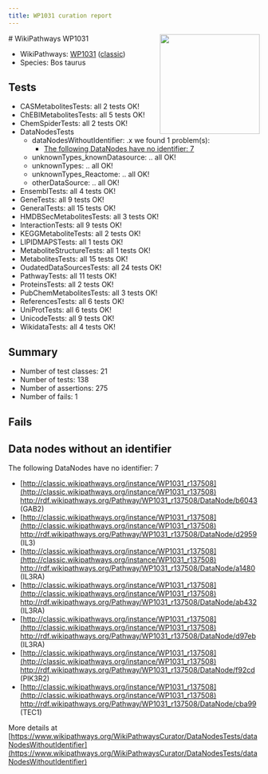 ```yaml
---
title: WP1031 curation report
---
```


<img style="float: right; width: 200px" src="https://upload.wikimedia.org/wikipedia/commons/thumb/8/83/Wplogo_with_text_500.png/640px-Wplogo_with_text_500.png" />
# WikiPathways WP1031

* WikiPathways: [WP1031](https://wikipathways.org/pathways/WP1031) ([classic](https://classic.wikipathways.org/instance/WP1031))
* Species: Bos taurus
## Tests
* CASMetabolitesTests: all 2 tests OK!
* ChEBIMetabolitesTests: all 5 tests OK!
* ChemSpiderTests: all 2 tests OK!
* DataNodesTests
    * dataNodesWithoutIdentifier: .x we found 1 problem(s):
        * [The following DataNodes have no identifier: 7](#d2d32fa6)
    * unknownTypes_knownDatasource: .. all OK!
    * unknownTypes: .. all OK!
    * unknownTypes_Reactome: .. all OK!
    * otherDataSource: .. all OK!
* EnsemblTests: all 4 tests OK!
* GeneTests: all 9 tests OK!
* GeneralTests: all 15 tests OK!
* HMDBSecMetabolitesTests: all 3 tests OK!
* InteractionTests: all 9 tests OK!
* KEGGMetaboliteTests: all 2 tests OK!
* LIPIDMAPSTests: all 1 tests OK!
* MetaboliteStructureTests: all 1 tests OK!
* MetabolitesTests: all 15 tests OK!
* OudatedDataSourcesTests: all 24 tests OK!
* PathwayTests: all 11 tests OK!
* ProteinsTests: all 2 tests OK!
* PubChemMetabolitesTests: all 3 tests OK!
* ReferencesTests: all 6 tests OK!
* UniProtTests: all 6 tests OK!
* UnicodeTests: all 9 tests OK!
* WikidataTests: all 4 tests OK!


## Summary

* Number of test classes: 21
* Number of tests: 138
* Number of assertions: 275
* Number of fails: 1

## Fails

<a name="d2d32fa6" />

## Data nodes without an identifier

The following DataNodes have no identifier: 7

* [http://classic.wikipathways.org/instance/WP1031_r137508](http://classic.wikipathways.org/instance/WP1031_r137508) http://rdf.wikipathways.org/Pathway/WP1031_r137508/DataNode/b6043 (GAB2)
* [http://classic.wikipathways.org/instance/WP1031_r137508](http://classic.wikipathways.org/instance/WP1031_r137508) http://rdf.wikipathways.org/Pathway/WP1031_r137508/DataNode/d2959 (IL3)
* [http://classic.wikipathways.org/instance/WP1031_r137508](http://classic.wikipathways.org/instance/WP1031_r137508) http://rdf.wikipathways.org/Pathway/WP1031_r137508/DataNode/a1480 (IL3RA)
* [http://classic.wikipathways.org/instance/WP1031_r137508](http://classic.wikipathways.org/instance/WP1031_r137508) http://rdf.wikipathways.org/Pathway/WP1031_r137508/DataNode/ab432 (IL3RA)
* [http://classic.wikipathways.org/instance/WP1031_r137508](http://classic.wikipathways.org/instance/WP1031_r137508) http://rdf.wikipathways.org/Pathway/WP1031_r137508/DataNode/d97eb (IL3RA)
* [http://classic.wikipathways.org/instance/WP1031_r137508](http://classic.wikipathways.org/instance/WP1031_r137508) http://rdf.wikipathways.org/Pathway/WP1031_r137508/DataNode/f92cd (PIK3R2)
* [http://classic.wikipathways.org/instance/WP1031_r137508](http://classic.wikipathways.org/instance/WP1031_r137508) http://rdf.wikipathways.org/Pathway/WP1031_r137508/DataNode/cba99 (TEC1)


More details at [https://www.wikipathways.org/WikiPathwaysCurator/DataNodesTests/dataNodesWithoutIdentifier](https://www.wikipathways.org/WikiPathwaysCurator/DataNodesTests/dataNodesWithoutIdentifier)

